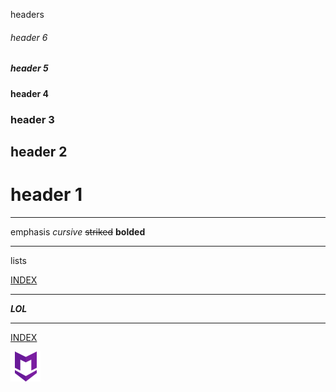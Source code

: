 headers
###### header 6
##### header 5
#### header 4
### header 3
## header 2
# header 1
***
emphasis
*cursive*
~~striked~~
__bolded__
***
lists

[INDEX](index.html)

***
**_LOL_**
***

[INDEX](index.html)

![alt text](https://github.com/adam-p/markdown-here/raw/master/src/common/images/icon48.png "test alt")